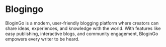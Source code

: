 # Blogingo
BloginGo is a modern, user-friendly blogging platform where creators can share ideas, experiences, and knowledge with the world. With features like easy publishing, interactive blogs, and community engagement, BloginGo empowers every writer to be heard.
